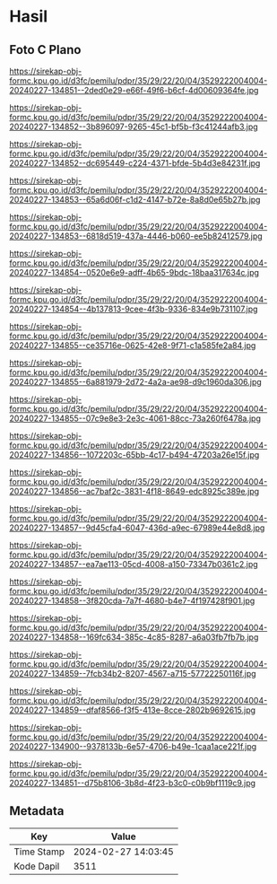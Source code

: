 # Hasil

## Foto C Plano

https://sirekap-obj-formc.kpu.go.id/d3fc/pemilu/pdpr/35/29/22/20/04/3529222004004-20240227-134851--2ded0e29-e66f-49f6-b6cf-4d00609364fe.jpg

https://sirekap-obj-formc.kpu.go.id/d3fc/pemilu/pdpr/35/29/22/20/04/3529222004004-20240227-134852--3b896097-9265-45c1-bf5b-f3c41244afb3.jpg

https://sirekap-obj-formc.kpu.go.id/d3fc/pemilu/pdpr/35/29/22/20/04/3529222004004-20240227-134852--dc695449-c224-4371-bfde-5b4d3e84231f.jpg

https://sirekap-obj-formc.kpu.go.id/d3fc/pemilu/pdpr/35/29/22/20/04/3529222004004-20240227-134853--65a6d06f-c1d2-4147-b72e-8a8d0e65b27b.jpg

https://sirekap-obj-formc.kpu.go.id/d3fc/pemilu/pdpr/35/29/22/20/04/3529222004004-20240227-134853--6818d519-437a-4446-b060-ee5b82412579.jpg

https://sirekap-obj-formc.kpu.go.id/d3fc/pemilu/pdpr/35/29/22/20/04/3529222004004-20240227-134854--0520e6e9-adff-4b65-9bdc-18baa317634c.jpg

https://sirekap-obj-formc.kpu.go.id/d3fc/pemilu/pdpr/35/29/22/20/04/3529222004004-20240227-134854--4b137813-9cee-4f3b-9336-834e9b731107.jpg

https://sirekap-obj-formc.kpu.go.id/d3fc/pemilu/pdpr/35/29/22/20/04/3529222004004-20240227-134855--ce35716e-0625-42e8-9f71-c1a585fe2a84.jpg

https://sirekap-obj-formc.kpu.go.id/d3fc/pemilu/pdpr/35/29/22/20/04/3529222004004-20240227-134855--6a881979-2d72-4a2a-ae98-d9c1960da306.jpg

https://sirekap-obj-formc.kpu.go.id/d3fc/pemilu/pdpr/35/29/22/20/04/3529222004004-20240227-134855--07c9e8e3-2e3c-4061-88cc-73a260f6478a.jpg

https://sirekap-obj-formc.kpu.go.id/d3fc/pemilu/pdpr/35/29/22/20/04/3529222004004-20240227-134856--1072203c-65bb-4c17-b494-47203a26e15f.jpg

https://sirekap-obj-formc.kpu.go.id/d3fc/pemilu/pdpr/35/29/22/20/04/3529222004004-20240227-134856--ac7baf2c-3831-4f18-8649-edc8925c389e.jpg

https://sirekap-obj-formc.kpu.go.id/d3fc/pemilu/pdpr/35/29/22/20/04/3529222004004-20240227-134857--9d45cfa4-6047-436d-a9ec-67989e44e8d8.jpg

https://sirekap-obj-formc.kpu.go.id/d3fc/pemilu/pdpr/35/29/22/20/04/3529222004004-20240227-134857--ea7ae113-05cd-4008-a150-73347b0361c2.jpg

https://sirekap-obj-formc.kpu.go.id/d3fc/pemilu/pdpr/35/29/22/20/04/3529222004004-20240227-134858--3f820cda-7a7f-4680-b4e7-4f197428f901.jpg

https://sirekap-obj-formc.kpu.go.id/d3fc/pemilu/pdpr/35/29/22/20/04/3529222004004-20240227-134858--169fc634-385c-4c85-8287-a6a03fb7fb7b.jpg

https://sirekap-obj-formc.kpu.go.id/d3fc/pemilu/pdpr/35/29/22/20/04/3529222004004-20240227-134859--7fcb34b2-8207-4567-a715-57722250116f.jpg

https://sirekap-obj-formc.kpu.go.id/d3fc/pemilu/pdpr/35/29/22/20/04/3529222004004-20240227-134859--dfaf8566-f3f5-413e-8cce-2802b9692615.jpg

https://sirekap-obj-formc.kpu.go.id/d3fc/pemilu/pdpr/35/29/22/20/04/3529222004004-20240227-134900--9378133b-6e57-4706-b49e-1caa1ace221f.jpg

https://sirekap-obj-formc.kpu.go.id/d3fc/pemilu/pdpr/35/29/22/20/04/3529222004004-20240227-134851--d75b8106-3b8d-4f23-b3c0-c0b9bf1119c9.jpg


## Metadata

| Key        | Value               |
| ---------- | ------------------- |
| Time Stamp | 2024-02-27 14:03:45 |
| Kode Dapil | 3511                |



